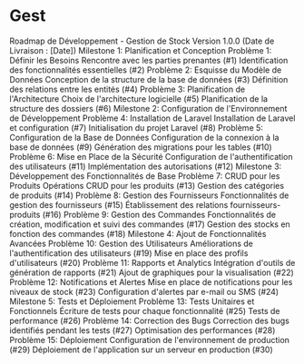 # Gest
Roadmap de Développement - Gestion de Stock
Version 1.0.0 (Date de Livraison : [Date])
Milestone 1: Planification et Conception
 Problème 1: Définir les Besoins
 Rencontre avec les parties prenantes (#1)
 Identification des fonctionnalités essentielles (#2)
 Problème 2: Esquisse du Modèle de Données
 Conception de la structure de la base de données (#3)
 Définition des relations entre les entités (#4)
 Problème 3: Planification de l'Architecture
 Choix de l'architecture logicielle (#5)
 Planification de la structure des dossiers (#6)
Milestone 2: Configuration de l'Environnement de Développement
 Problème 4: Installation de Laravel
 Installation de Laravel et configuration (#7)
 Initialisation du projet Laravel (#8)
 Problème 5: Configuration de la Base de Données
 Configuration de la connexion à la base de données (#9)
 Génération des migrations pour les tables (#10)
 Problème 6: Mise en Place de la Sécurité
 Configuration de l'authentification des utilisateurs (#11)
 Implémentation des autorisations (#12)
Milestone 3: Développement des Fonctionnalités de Base
 Problème 7: CRUD pour les Produits
 Opérations CRUD pour les produits (#13)
 Gestion des catégories de produits (#14)
 Problème 8: Gestion des Fournisseurs
 Fonctionnalités de gestion des fournisseurs (#15)
 Établissement des relations fournisseurs-produits (#16)
 Problème 9: Gestion des Commandes
 Fonctionnalités de création, modification et suivi des commandes (#17)
 Gestion des stocks en fonction des commandes (#18)
Milestone 4: Ajout de Fonctionnalités Avancées
 Problème 10: Gestion des Utilisateurs
 Améliorations de l'authentification des utilisateurs (#19)
 Mise en place des profils d'utilisateurs (#20)
 Problème 11: Rapports et Analytics
 Intégration d'outils de génération de rapports (#21)
 Ajout de graphiques pour la visualisation (#22)
 Problème 12: Notifications et Alertes
 Mise en place de notifications pour les niveaux de stock (#23)
 Configuration d'alertes par e-mail ou SMS (#24)
Milestone 5: Tests et Déploiement
 Problème 13: Tests Unitaires et Fonctionnels
 Écriture de tests pour chaque fonctionnalité (#25)
 Tests de performance (#26)
 Problème 14: Correction des Bugs
 Correction des bugs identifiés pendant les tests (#27)
 Optimisation des performances (#28)
 Problème 15: Déploiement
 Configuration de l'environnement de production (#29)
 Déploiement de l'application sur un serveur en production (#30)
